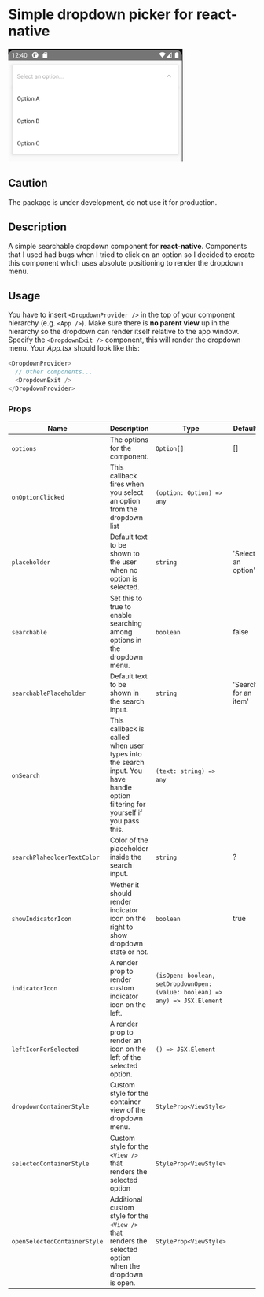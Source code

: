 # Simple dropdown picker for react-native

![example](./assets/demo.png)

## **Caution**

The package is under development, do not use it for production.

## Description

A simple searchable dropdown component for **react-native**. Components that I used had bugs when I tried to click on an option so I decided to create this component which uses absolute positioning to render the dropdown menu.

## Usage

You have to insert `<DropdownProvider />` in the top of your component hierarchy (e.g. `<App />`). Make sure there is **no parent view** up in the hierarchy so the dropdown can render itself relative to the app window. Specify the `<DropdownExit />` component, this will render the dropdown menu.
Your _App.tsx_ should look like this:

```js
<DropdownProvider>
  // Other components...
  <DropdownExit />
</DropdownProvider>
```

### Props

| Name                         | Description                                                                                                                    | Type                                                                         | Default              | Required |
| ---------------------------- | ------------------------------------------------------------------------------------------------------------------------------ | ---------------------------------------------------------------------------- | -------------------- | -------- |
| `options`                    | The options for the component.                                                                                                 | `Option[]`                                                                   | []                   | No       |
| `onOptionClicked`            | This callback fires when you select an option from the dropdown list                                                           | `(option: Option) => any`                                                    |                      | No       |
| `placeholder`                | Default text to be shown to the user when no option is selected.                                                               | `string`                                                                     | 'Select an option'   | No       |
| `searchable`                 | Set this to true to enable searching among options in the dropdown menu.                                                       | `boolean`                                                                    | false                | No       |
| `searchablePlaceholder`      | Default text to be shown in the search input.                                                                                  | `string`                                                                     | 'Search for an item' | No       |
| `onSearch`                   | This callback is called when user types into the search input. You have handle option filtering for yourself if you pass this. | `(text: string) => any`                                                      |                      | No       |
| `searchPlaheolderTextColor`  | Color of the placeholder inside the search input.                                                                              | `string`                                                                     | ?                    | No       |
| `showIndicatorIcon`          | Wether it should render indicator icon on the right to show dropdown state or not.                                             | `boolean`                                                                    | true                 | No       |
| `indicatorIcon`              | A render prop to render custom indicator icon on the left.                                                                     | `(isOpen: boolean, setDropdownOpen: (value: boolean) => any) => JSX.Element` |                      | No       |
| `leftIconForSelected`        | A render prop to render an icon on the left of the selected option.                                                            | `() => JSX.Element`                                                          |                      | No       |
| `dropdownContainerStyle`     | Custom style for the container view of the dropdown menu.                                                                      | `StyleProp<ViewStyle>`                                                       |                      | No       |
| `selectedContainerStyle`     | Custom style for the `<View />` that renders the selected option                                                               | `StyleProp<ViewStyle>`                                                       |                      | No       |
| `openSelectedContainerStyle` | Additional custom style for the `<View />` that renders the selected option when the dropdown is open.                         | `StyleProp<ViewStyle>`                                                       |                      | No       |
